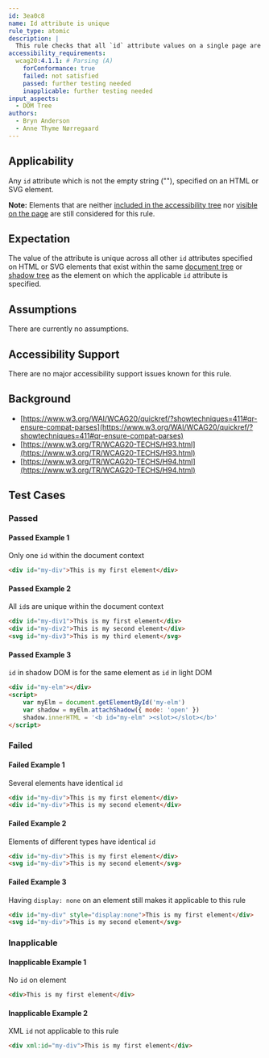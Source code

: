 ```yaml
---
id: 3ea0c8
name: Id attribute is unique
rule_type: atomic
description: |
  This rule checks that all `id` attribute values on a single page are unique.
accessibility_requirements:
  wcag20:4.1.1: # Parsing (A)
    forConformance: true
    failed: not satisfied
    passed: further testing needed
    inapplicable: further testing needed
input_aspects:
  - DOM Tree
authors:
  - Bryn Anderson
  - Anne Thyme Nørregaard
---
```


## Applicability

Any `id` attribute which is not the empty string (""), specified on an HTML or SVG element.

**Note:** Elements that are neither [included in the accessibility tree](#included-in-the-accessibility-tree) nor [visible on the page](#visible-on-the-page) are still considered for this rule.

## Expectation

The value of the attribute is unique across all other `id` attributes specified on HTML or SVG elements that exist within the same [document tree](https://www.w3.org/TR/dom41/#document-trees) or [shadow tree](https://www.w3.org/TR/dom41/#shadow-trees) as the element on which the applicable `id` attribute is specified.

## Assumptions

There are currently no assumptions.

## Accessibility Support

There are no major accessibility support issues known for this rule.

## Background

- [https://www.w3.org/WAI/WCAG20/quickref/?showtechniques=411#qr-ensure-compat-parses](https://www.w3.org/WAI/WCAG20/quickref/?showtechniques=411#qr-ensure-compat-parses)
- [https://www.w3.org/TR/WCAG20-TECHS/H93.html](https://www.w3.org/TR/WCAG20-TECHS/H93.html)
- [https://www.w3.org/TR/WCAG20-TECHS/H94.html](https://www.w3.org/TR/WCAG20-TECHS/H94.html)

## Test Cases

### Passed

#### Passed Example 1

Only one `id` within the document context

```html
<div id="my-div">This is my first element</div>
```

#### Passed Example 2

All `id`s are unique within the document context

```html
<div id="my-div1">This is my first element</div>
<div id="my-div2">This is my second element</div>
<svg id="my-div3">This is my third element</svg>
```

#### Passed Example 3

`id` in shadow DOM is for the same element as `id` in light DOM

```html
<div id="my-elm"></div>
<script>
	var myElm = document.getElementById('my-elm')
	var shadow = myElm.attachShadow({ mode: 'open' })
	shadow.innerHTML = '<b id="my-elm" ><slot></slot></b>'
</script>
```

### Failed

#### Failed Example 1

Several elements have identical `id`

```html ignoreTest
<div id="my-div">This is my first element</div>
<div id="my-div">This is my second element</div>
```

#### Failed Example 2

Elements of different types have identical `id`

```html ignoreTest
<div id="my-div">This is my first element</div>
<svg id="my-div">This is my second element</svg>
```

#### Failed Example 3

Having `display: none` on an element still makes it applicable to this rule

```html ignoreTest
<div id="my-div" style="display:none">This is my first element</div>
<svg id="my-div">This is my second element</svg>
```

### Inapplicable

#### Inapplicable Example 1

No `id` on element

```html
<div>This is my first element</div>
```

#### Inapplicable Example 2

XML `id` not applicable to this rule

```html
<div xml:id="my-div">This is my first element</div>
```
